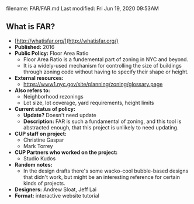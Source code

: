filename: FAR/FAR.md
Last modified: Fri Jun 19, 2020  09:53AM
  

## What is FAR?
* [http://whatisfar.org/](http://whatisfar.org/)
* **Published:** 2016
* **Public Policy:** Floor Area Ratio
	* Floor Area Ratio is a fundemental part of zoning in NYC and beyond.
	* It is a widely-used mechanism for controlling the size of buildings through zoning code without having to specify their shape or height.
* **External resources:** 
	* https://www1.nyc.gov/site/planning/zoning/glossary.page
* **Also refers to:**
	* Neighborhood rezonings
	* Lot size, lot coverage, yard requirements, height limits
* **Current status of policy:**
	* **Update?** Doesn't need update
	* **Description:** FAR is such a fundamental of zoning, and this tool is abstracted enough, that this project is unlikely to need updating.
* **CUP staff on project:**
	* Christine Gaspar
	* Mark Torrey
* **CUP Partners who worked on the project:**
	* Studio Kudos
* **Random notes:**
	* In the design drafts there's some wacko-cool bubble-based designs that didn't work, but might be an interesting reference for certain kinds of projects.
* **Designers:** Andrew Sloat, Jeff Lai
* **Format:** interactive website tutorial



